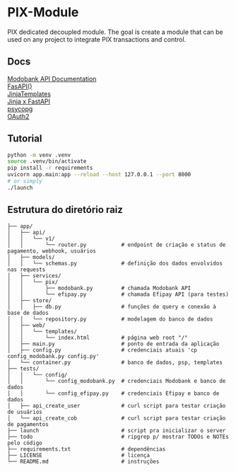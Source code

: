 # PIX-Module

PIX dedicated decoupled module. The goal is create a module that can be used on any project to integrate PIX transactions and control.


## Docs

[Modobank API Documentation](https://developers.onz.software/reference/qrcodes/) <br>
[FasAPI()](https://fastapi.tiangolo.com/reference/fastapi/#fastapi.FastAPI) <br>
[JinjaTemplates](https://jinja.palletsprojects.com/en/stable/) <br>
[Jinja x FastAPI](https://fastapi.tiangolo.com/advanced/templates/#install-dependencies) <br>
[psycopg](https://www.psycopg.org/docs/usage.html) <br>
[OAuth2](https://fastapi.tiangolo.com/tutorial/security/#openapi)

## Tutorial

```bash
python -m venv .venv
source .venv/bin/activate
pip install -r requirements
uvicorn app.main:app --reload --host 127.0.0.1 --port 8000
# or simply
./launch
```


## Estrutura do diretório raiz

```
├── app/
│   ├── api/
│   │   └── v1/
│   │       └── router.py           # endpoint de criação e status de pagamento, webhook, usuários
│   ├── models/
│   │   └── schemas.py              # definição dos dados envolvidos nas requests
│   ├── services/
│   │   └── pix/
│   │       ├── modobank.py         # chamada Modobank API 
│   │       └── efipay.py           # chamada Efipay API (para testes)
│   ├── store/
│   │   ├── db.py                   # funções de query e conexão à base de dados
│   │   └── repository.py           # modelagem do banco de dados
│   ├── web/
│   │   └── templates/            
│   │       └── index.html          # página web root "/"
│   ├── main.py                     # ponto de entrada da aplicação
│   ├── config.py                   # credenciais atuais 'cp config_modobank.py config.py'
│   └── container.py                # banco de dados, psp, templates
├── tests/
│   │   └── config/
│   │       └── config_modobank.py  # credenciais Modobank e banco de dados
│   │       └── config_efipay.py    # credenciais Efipay e banco de dados
│   ├── api_create_user             # curl script para testar criação de usuários
│   └── api_create_cob              # curl script para testar criação de pagamentos
├── launch                          # script pra inicializar o server
├── todo                            # ripgrep p/ mostrar TODOs e NOTEs pelo código
├── requirements.txt                # dependências
├── LICENSE                         # licença
└── README.md                       # instruções
```
